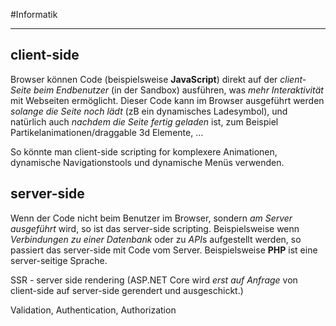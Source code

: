 #Informatik
***
## client-side
Browser können Code (beispielsweise **JavaScript**) direkt auf der *client-Seite beim Endbenutzer* (in der Sandbox) ausführen, was *mehr Interaktivität* mit Webseiten ermöglicht.
Dieser Code kann im Browser ausgeführt werden *solange die Seite noch lädt* (zB ein dynamisches Ladesymbol), und natürlich auch *nachdem die Seite fertig geladen* ist, zum Beispiel Partikelanimationen/draggable 3d Elemente, …

So könnte man client-side scripting for komplexere Animationen, dynamische Navigationstools und dynamische Menüs verwenden.

## server-side
Wenn der Code nicht beim Benutzer im Browser, sondern *am Server ausgeführt* wird, so ist das server-side scripting.
Beispielsweise wenn *Verbindungen zu einer Datenbank* oder zu *API*s aufgestellt werden, so passiert das server-side mit Code vom Server. Beispielsweise **PHP** ist eine server-seitige Sprache.

SSR - server side rendering (ASP.NET Core wird *erst auf Anfrage* von client-side auf server-side gerendert und ausgeschickt.)

Validation, Authentication, Authorization